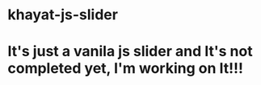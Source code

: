 # khayat-js-slider

# It's just a vanila js slider and It's not completed yet, I'm working on It!!!
